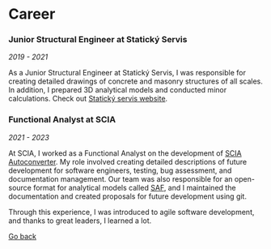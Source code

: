 # Career

### Junior Structural Engineer at Statický Servis
_2019 - 2021_

As a Junior Structural Engineer at Statický Servis, I was responsible for creating detailed drawings of concrete and masonry structures of all scales. In addition, I prepared 3D analytical models and conducted minor calculations. Check out [Statický servis website](http://www.statservis.cz/).

### Functional Analyst at SCIA
_2021 - 2023_

At SCIA, I worked as a Functional Analyst on the development of [SCIA Autoconverter](https://www.scia.net/en/scia-autoconverter). My role involved creating detailed descriptions of future development for software engineers, testing, bug assessment, and documentation management. Our team was also responsible for an open-source format for analytical models called [SAF](saf.guide), and I maintained the documentation and created proposals for future development using git.

Through this experience, I was introduced to agile software development, and thanks to great leaders, I learned a lot.

[Go back](index.md)